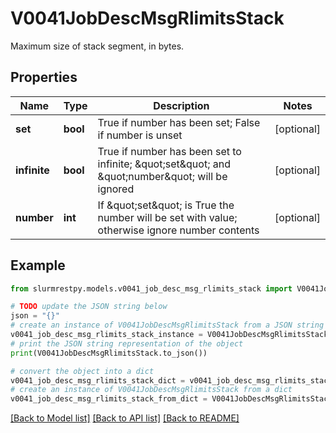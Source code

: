 # V0041JobDescMsgRlimitsStack

Maximum size of stack segment, in bytes.

## Properties

Name | Type | Description | Notes
------------ | ------------- | ------------- | -------------
**set** | **bool** | True if number has been set; False if number is unset | [optional]
**infinite** | **bool** | True if number has been set to infinite; \&quot;set\&quot; and \&quot;number\&quot; will be ignored | [optional]
**number** | **int** | If \&quot;set\&quot; is True the number will be set with value; otherwise ignore number contents | [optional]

## Example

```python
from slurmrestpy.models.v0041_job_desc_msg_rlimits_stack import V0041JobDescMsgRlimitsStack

# TODO update the JSON string below
json = "{}"
# create an instance of V0041JobDescMsgRlimitsStack from a JSON string
v0041_job_desc_msg_rlimits_stack_instance = V0041JobDescMsgRlimitsStack.from_json(json)
# print the JSON string representation of the object
print(V0041JobDescMsgRlimitsStack.to_json())

# convert the object into a dict
v0041_job_desc_msg_rlimits_stack_dict = v0041_job_desc_msg_rlimits_stack_instance.to_dict()
# create an instance of V0041JobDescMsgRlimitsStack from a dict
v0041_job_desc_msg_rlimits_stack_from_dict = V0041JobDescMsgRlimitsStack.from_dict(v0041_job_desc_msg_rlimits_stack_dict)
```
[[Back to Model list]](../README.md#documentation-for-models) [[Back to API list]](../README.md#documentation-for-api-endpoints) [[Back to README]](../README.md)


